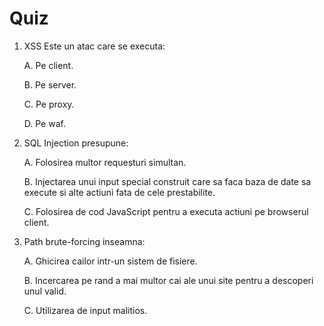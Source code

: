 # Quiz

1.  XSS Este un atac care se executa:

    A. Pe client.

    B. Pe server.

    C. Pe proxy.

    D. Pe waf.

1.  SQL Injection presupune:

    A. Folosirea multor requesturi simultan.

    B. Injectarea unui input special construit care sa faca baza de date sa execute si alte actiuni fata de cele prestabilite.

    C. Folosirea de cod JavaScript pentru a executa actiuni pe browserul client.

1.  Path brute-forcing inseamna:

    A. Ghicirea cailor intr-un sistem de fisiere.

    B. Incercarea pe rand a mai multor cai ale unui site pentru a descoperi unul valid.

    C. Utilizarea de input malitios.
